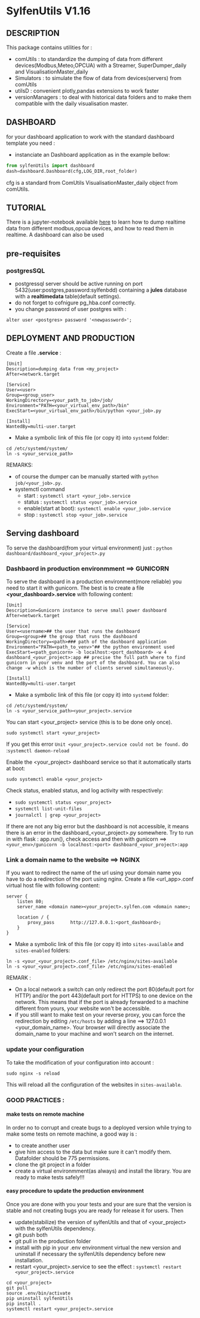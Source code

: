 # SylfenUtils V1.16

## DESCRIPTION

This package contains utilities for :
- comUtils : to standardize the dumping of data from different devices(Modbus,Meteo,OPCUA) with a Streamer, SuperDumper_daily and VisualisationMaster_daily
- Simulators : to simulate the flow of data from devices(servers) from comUtils
- utilsD : convenient plotly,pandas extensions to work faster
- versionManagers : to deal with historical data folders and to make them compatible with the daily visualisation master.

## DASHBOARD
for your dashboard application to work with the standard dashboard template you need :
- instanciate an Dashboard application as in the example bellow:

```python
from sylfenUtils import dashboard
dash=dashboard.Dashboard(cfg,LOG_DIR,root_folder)
```
cfg is a standard from ComUtils VisualisationMaster_daily object from comUtils.

## TUTORIAL
There is a jupyter-notebook available [here]() to learn how to dump realtime data from different modbus,opcua devices, and how to read them in realtime. A dashboard can also be used

## pre-requisites

### postgresSQL
- postgressql server should be active running on port 5432(user:postgres,password:sylfenbdd) containing a **jules** database with a **realtimedata** table(default settings).
- do not forget to cofnigure pg_hba.conf correctly.
- you change password of user postgres with :
```shell
alter user <postgres> password '<newpassword>';
```  

## DEPLOYMENT AND PRODUCTION
Create a file  **<myproject>.service** :

```shell
[Unit]
Description=dumping data from <my_project>
After=network.target

[Service]
User=<user>
Group=<group_user>
WorkingDirectory=<your_path_to_job>/job/
Environment="PATH=<your_virtual_env_path>/bin"
ExecStart=<your_virtual_env_path>/bin/python <your_job>.py

[Install]
WantedBy=multi-user.target
```

- Make a symbolic link of this file (or copy it) into `systemd` folder:
```
cd /etc/systemd/system/
ln -s <your_service_path>
```

REMARKS:

- of course the dumper can be manually started with `python job/<your_job>.py`.
- systemctl command
    - start : `systemctl start <your_job>.service`
    - status : `systemctl status <your_job>.service`
    - enable(start at boot): `systemctl enable <your_job>.service`
    - stop : `systemctl stop <your_job>.service`
## Serving dashboard

To serve the dashboard(from your virtual environment) just :
`python dashboard/dashboard_<your_project>.py`

### Dashbaord in production environmment ==> GUNICORN
To serve the dashboard in a production environment(more reliable) you need to start it with gunicorn. The best is to create a file **<your_dashboard>.service** with following content:

```shell
[Unit]
Description=Gunicorn instance to serve small power dashboard
After=network.target

[Service]
User=<username>## the user that runs the dashboard
Group=<group>## the group that runs the dashboard
WorkingDirectory=<path>### path of the dashboard application
Environment="PATH=<path_to_venv>"## the python environment used
ExecStart=<path_gunicorn> -b localhost:<port_dashboard> -w 4 dashboard_<your_project>:app ## precise the full path where to find gunicorn in your venv and the port of the dashboard. You can also change -w which is the number of clients served simultaneously.

[Install]
WantedBy=multi-user.target
```
- Make a symbolic link of this file (or copy it) into `systemd` folder:
```
cd /etc/systemd/system/
ln -s <your_service_path><your_project>.service
```

You can start <your_project> service (this is to be done only once).

```
sudo systemctl start <your_project>
```

If you get this error `Unit <your_project>.service could not be found.` do :`systemctl daemon-reload`

Enable the <your_project> dashboard service so that it automatically starts at boot:
```
sudo systemctl enable <your_project>
```
Check status, enabled status, and log activity with respectively:
- ```sudo systemctl status <your_project>```
- ```systemctl list-unit-files```
- ```journalctl | grep <your_project>```

If there are not any big error but the dashboard is not accessible, it means there is an error in the dashboard_<your_project>.py somewhere. Try to run in with flask : app.run(), check access and then with gunicorn ==> `<your_env>/gunicorn -b localhost:<port> dashboard_<your_project>:app`

### Link a domain name to the website ==> NGINX
If you want to redirect the name of the url using your domain name you have to do a redirection of the port using nginx. Create a file <url_app>.conf virtual host file with following content:

```shell
server {
    listen 80;
    server_name <domain name><your_project>.sylfen.com <domain name>;

    location / {
        proxy_pass      http://127.0.0.1:<port_dashboard>;
    }
}
```

- Make a symbolic link of this file (or copy it) into `sites-available` and `sites-enabled` folders:
```
ln -s <your_<your_project>.conf_file> /etc/nginx/sites-available
ln -s <your_<your_project>.conf_file> /etc/nginx/sites-enabled
```

REMARK :
- On a local network a switch can only redirect the port 80(default port for HTTP) and/or the port 443(default port for HTTPS) to one device on the network. This means that if the port is already forwarded to a machine different from yours, your website won't be accessible.
- if you still want to make test on your reverse proxy, you can force the redirection by editing `/etc/hosts` by adding a line  ==>     127.0.0.1   <your_domain_name>. Your browser will directly associate the domain_name to your machine and won't search on the internet.

### update your configuration
To take the modification of your configuration into account :  

```
sudo nginx -s reload

```
This will reload all the configuration of the websites in `sites-available`.



### GOOD PRACTICES :
#### make tests on remote machine

In order no to corrupt and create bugs to a deployed version while trying to make some tests on remote machine, a good way is :
- to create another user
- give him access to the data but make sure it can't modify them. Datafolder should be 775 permissions.
- clone the git project in a folder  
- create a virtual environmment(as always) and install the library. You are ready to make tests safely!!!

#### easy procedure to update the production environment

Once you are done with you your tests and your are sure that the version is stable and not creating bugs you are ready for release it for users. Then
- update(stabilize) the version of sylfenUtils and that of <your_project> with the sylfenUtils dependency.
- git push both
- git pull in the production folder
- install with pip in your .env environment virtual the new version and uninstall if necessary the sylfenUtils dependency before new installation.
- restart <your_project>.service to see the effect : `systemctl restart <your_project>.service`

```
cd <your_project>
git pull
source .env/bin/activate
pip uninstall sylfenUtils
pip install .
systemctl restart <your_project>.service
```
